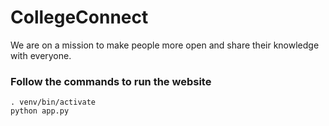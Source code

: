 # CollegeConnect

We are on a mission to make people more open and share their knowledge with everyone.

### Follow the commands to run the website

	. venv/bin/activate
	python app.py

 
